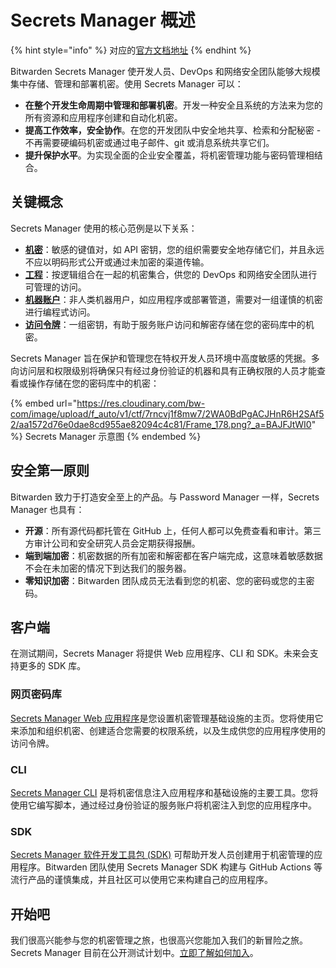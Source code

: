 # Secrets Manager 概述

{% hint style="info" %}
对应的[官方文档地址](https://bitwarden.com/help/secrets-manager-overview/)
{% endhint %}

Bitwarden Secrets Manager 使开发人员、DevOps 和网络安全团队能够大规模集中存储、管理和部署机密。使用 Secrets Manager 可以：

* **在整个开发生命周期中管理和部署机密**。开发一种安全且系统的方法来为您的所有资源和应用程序创建和自动化机密。
* **提高工作效率，安全协作**。在您的开发团队中安全地共享、检索和分配秘密 - 不再需要硬编码机密或通过电子邮件、git 或消息系统共享它们。
* **提升保护水平**。为实现全面的企业安全覆盖，将机密管理功能与密码管理相结合。

## 关键概念 <a href="#key-concepts" id="key-concepts"></a>

Secrets Manager 使用的核心范例是以下关系：

* [**机密**](your-secrets/secrets.md)：敏感的键值对，如 API 密钥，您的组织需要安全地存储它们，并且永远不应以明码形式公开或通过未加密的渠道传输。
* [**工程**](your-secrets/projects.md)：按逻辑组合在一起的机密集合，供您的 DevOps 和网络安全团队进行可管理的访问。
* [**机器账户**](your-secrets/machine-accounts.md)：非人类机器用户，如应用程序或部署管道，需要对一组谨慎的机密进行编程式访问。
* [**访问令牌**](your-secrets/access-tokens.md)：一组密钥，有助于服务账户访问和解密存储在您的密码库中的机密。

Secrets Manager 旨在保护和管理您在特权开发人员环境中高度敏感的凭据。多向访问层和权限级别将确保只有经过身份验证的机器和具有正确权限的人员才能查看或操作存储在您的密码库中的机密：

{% embed url="https://res.cloudinary.com/bw-com/image/upload/f_auto/v1/ctf/7rncvj1f8mw7/2WA0BdPgACJHnR6H2SAf52/aa1572d76e0dae8cd955ae82094c4c81/Frame_178.png?_a=BAJFJtWI0" %}
Secrets Manager 示意图
{% endembed %}

## 安全第一原则 <a href="#security-first-principles" id="security-first-principles"></a>

Bitwarden 致力于打造安全至上的产品。与 Password Manager 一样，Secrets Manager 也具有：

* **开源**：所有源代码都托管在 GitHub 上，任何人都可以免费查看和审计。第三方审计公司和安全研究人员会定期获得报酬。
* **端到端加密**：机密数据的所有加密和解密都在客户端完成，这意味着敏感数据不会在未加密的情况下到达我们的服务器。
* **零知识加密**：Bitwarden 团队成员无法看到您的机密、您的密码或您的主密码。

## 客户端 <a href="#clients" id="clients"></a>

在测试期间，Secrets Manager 将提供 Web 应用程序、CLI 和 SDK。未来会支持更多的 SDK 库。

### 网页密码库 <a href="#web-vault" id="web-vault"></a>

[Secrets Manager Web 应用程序](get-started/secrets-manager-quick-start.md)是您设置机密管理基础设施的主页。您将使用它来添加和组织机密、创建适合您需要的权限系统，以及生成供您的应用程序使用的访问令牌。

### CLI

[Secrets Manager CLI](developer-tools/secrets-manager-cli.md) 是将机密信息注入应用程序和基础设施的主要工具。您将使用它编写脚本，通过经过身份验证的服务账户将机密注入到您的应用程序中。

### SDK

[Secrets Manager 软件开发工具包 (SDK)](developer-tools/secrets-manager-sdk.md) 可帮助开发人员创建用于机密管理的应用程序。Bitwarden 团队使用 Secrets Manager SDK 构建与 GitHub Actions 等流行产品的谨慎集成，并且社区可以使用它来构建自己的应用程序。

## 开始吧 <a href="#get-started-today" id="get-started-today"></a>

我们很高兴能参与您的机密管理之旅，也很高兴您能加入我们的新冒险之旅。Secrets Manager 目前在公开测试计划中。[立即了解如何加入](../miscellaneous/beta-signup.md)。
